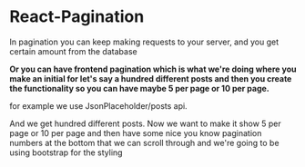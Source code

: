 # React-Pagination

In pagination you can keep making requests to your server, and you get certain amount from the database

**Or you can have frontend pagination which is what we're doing where you make an initial for let's say a hundred different posts and then you create the functionality so you can have maybe 5 per page or 10 per page.**

for example we use JsonPlaceholder/posts api.

And we get hundred different posts. Now we want to make it show 5 per page or 10 per page and then have some nice you know pagination numbers at the bottom that we can scroll through and we're going to be using bootstrap for the styling

